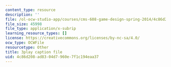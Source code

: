 ```yaml
---
content_type: resource
description: ''
file: /ol-ocw-studio-app/courses/cms-608-game-design-spring-2014/4c86d208ad8304d7960e7f1c194eaa37_1506656.srt
file_size: 45998
file_type: application/x-subrip
learning_resource_types: []
license: https://creativecommons.org/licenses/by-nc-sa/4.0/
ocw_type: OCWFile
resourcetype: Other
title: 3play caption file
uid: 4c86d208-ad83-04d7-960e-7f1c194eaa37
---
```

